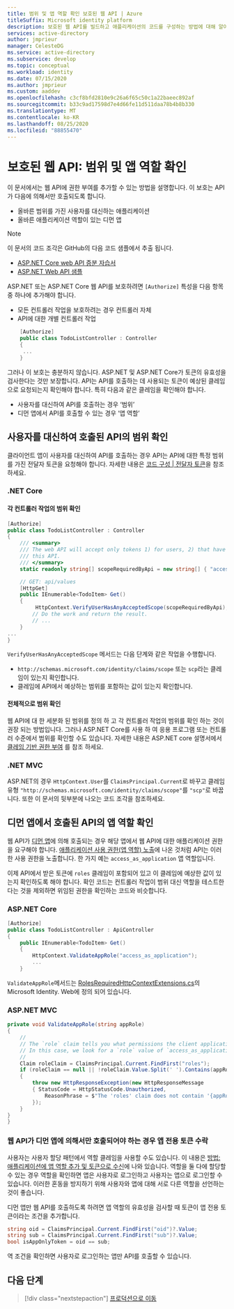 ```yaml
---
title: 범위 및 앱 역할 확인 보호된 웹 API | Azure
titleSuffix: Microsoft identity platform
description: 보호된 웹 API를 빌드하고 애플리케이션의 코드를 구성하는 방법에 대해 알아봅니다.
services: active-directory
author: jmprieur
manager: CelesteDG
ms.service: active-directory
ms.subservice: develop
ms.topic: conceptual
ms.workload: identity
ms.date: 07/15/2020
ms.author: jmprieur
ms.custom: aaddev
ms.openlocfilehash: c3cf8bfd2810e9c26a6f65c50c1a22baeec892af
ms.sourcegitcommit: b33c9ad17598d7e4d66fe11d511daa78b4b8b330
ms.translationtype: MT
ms.contentlocale: ko-KR
ms.lasthandoff: 08/25/2020
ms.locfileid: "88855470"
---
```

# <a name="protected-web-api-verify-scopes-and-app-roles"></a>보호된 웹 API: 범위 및 앱 역할 확인

이 문서에서는 웹 API에 권한 부여를 추가할 수 있는 방법을 설명합니다. 이 보호는 API가 다음에 의해서만 호출되도록 합니다.

- 올바른 범위를 가진 사용자를 대신하는 애플리케이션
- 올바른 애플리케이션 역할이 있는 디먼 앱

> [!NOTE]
> 이 문서의 코드 조각은 GitHub의 다음 코드 샘플에서 추출 됩니다.
>
> - [ASP.NET Core web API 증분 자습서](https://github.com/Azure-Samples/active-directory-dotnet-native-aspnetcore-v2/blob/master/1.%20Desktop%20app%20calls%20Web%20API/TodoListService/Controllers/TodoListController.cs)
> - [ASP.NET Web API 샘플](https://github.com/Azure-Samples/ms-identity-aspnet-webapi-onbehalfof/blob/master/TodoListService/Controllers/TodoListController.cs)

ASP.NET 또는 ASP.NET Core 웹 API를 보호하려면 `[Authorize]` 특성을 다음 항목 중 하나에 추가해야 합니다.

- 모든 컨트롤러 작업을 보호하려는 경우 컨트롤러 자체
- API에 대한 개별 컨트롤러 작업

```csharp
    [Authorize]
    public class TodoListController : Controller
    {
     ...
    }
```

그러나 이 보호는 충분하지 않습니다. ASP.NET 및 ASP.NET Core가 토큰의 유효성을 검사한다는 것만 보장합니다. API는 API를 호출하는 데 사용되는 토큰이 예상된 클레임으로 요청되는지 확인해야 합니다. 특히 다음과 같은 클레임을 확인해야 합니다.

- 사용자를 대신하여 API를 호출하는 경우 ‘범위’
- 디먼 앱에서 API를 호출할 수 있는 경우 ‘앱 역할’

## <a name="verify-scopes-in-apis-called-on-behalf-of-users"></a>사용자를 대신하여 호출된 API의 범위 확인

클라이언트 앱이 사용자를 대신하여 API를 호출하는 경우 API는 API에 대한 특정 범위를 가진 전달자 토큰을 요청해야 합니다. 자세한 내용은 [코드 구성 | 전달자 토큰](scenario-protected-web-api-app-configuration.md#bearer-token)을 참조하세요.

### <a name="net-core"></a>.NET Core

#### <a name="verify-the-scopes-on-each-controller-action"></a>각 컨트롤러 작업의 범위 확인

```csharp
[Authorize]
public class TodoListController : Controller
{
    /// <summary>
    /// The web API will accept only tokens 1) for users, 2) that have the `access_as_user` scope for
    /// this API.
    /// </summary>
    static readonly string[] scopeRequiredByApi = new string[] { "access_as_user" };

    // GET: api/values
    [HttpGet]
    public IEnumerable<TodoItem> Get()
    {
         HttpContext.VerifyUserHasAnyAcceptedScope(scopeRequiredByApi);
        // Do the work and return the result.
        // ...
    }
...
}
```

`VerifyUserHasAnyAcceptedScope` 메서드는 다음 단계와 같은 작업을 수행합니다.

- `http://schemas.microsoft.com/identity/claims/scope` 또는 `scp`라는 클레임이 있는지 확인합니다.
- 클레임에 API에서 예상하는 범위를 포함하는 값이 있는지 확인합니다.


#### <a name="verify-the-scopes-more-globally"></a>전체적으로 범위 확인

웹 API에 대 한 세분화 된 범위를 정의 하 고 각 컨트롤러 작업의 범위를 확인 하는 것이 권장 되는 방법입니다. 그러나 ASP.NET Core를 사용 하 여 응용 프로그램 또는 컨트롤러 수준에서 범위를 확인할 수도 있습니다. 자세한 내용은 ASP.NET core 설명서에서 [클레임 기반 권한 부여](/aspnet/core/security/authorization/claims) 를 참조 하세요.

### <a name="net-mvc"></a>.NET MVC

ASP.NET의 경우 `HttpContext.User`를 `ClaimsPrincipal.Current`로 바꾸고 클레임 유형 `"http://schemas.microsoft.com/identity/claims/scope"`를 `"scp"`로 바꿉니다. 또한 이 문서의 뒷부분에 나오는 코드 조각을 참조하세요.

## <a name="verify-app-roles-in-apis-called-by-daemon-apps"></a>디먼 앱에서 호출된 API의 앱 역할 확인

웹 API가 [디먼 앱](scenario-daemon-overview.md)에 의해 호출되는 경우 해당 앱에서 웹 API에 대한 애플리케이션 권한을 요구해야 합니다. [애플리케이션 사용 권한(앱 역할) 노출](./scenario-protected-web-api-app-registration.md#exposing-application-permissions-app-roles)에 나온 것처럼 API는 이러한 사용 권한을 노출합니다. 한 가지 예는 `access_as_application` 앱 역할입니다.

이제 API에서 받은 토큰에 `roles` 클레임이 포함되어 있고 이 클레임에 예상한 값이 있는지 확인하도록 해야 합니다. 확인 코드는 컨트롤러 작업이 범위 대신 역할을 테스트한다는 것을 제외하면 위임된 권한을 확인하는 코드와 비슷합니다.

### <a name="aspnet-core"></a>ASP.NET Core

```csharp
[Authorize]
public class TodoListController : ApiController
{
    public IEnumerable<TodoItem> Get()
    {
        HttpContext.ValidateAppRole("access_as_application");
        ...
    }
```

`ValidateAppRole`메서드는 [RolesRequiredHttpContextExtensions.cs](https://github.com/AzureAD/microsoft-identity-web/blob/d2ad0f5f830391a34175d48621a2c56011a45082/src/Microsoft.Identity.Web/Resource/RolesRequiredHttpContextExtensions.cs#L28)의 Microsoft Identity. Web에 정의 되어 있습니다.

### <a name="aspnet-mvc"></a>ASP.NET MVC

```csharp
private void ValidateAppRole(string appRole)
{
    //
    // The `role` claim tells you what permissions the client application has in the service.
    // In this case, we look for a `role` value of `access_as_application`.
    //
    Claim roleClaim = ClaimsPrincipal.Current.FindFirst("roles");
    if (roleClaim == null || !roleClaim.Value.Split(' ').Contains(appRole))
    {
        throw new HttpResponseException(new HttpResponseMessage
        { StatusCode = HttpStatusCode.Unauthorized,
            ReasonPhrase = $"The 'roles' claim does not contain '{appRole}' or was not found"
        });
    }
}
}
```

### <a name="accepting-app-only-tokens-if-the-web-api-should-be-called-only-by-daemon-apps"></a>웹 API가 디먼 앱에 의해서만 호출되어야 하는 경우 앱 전용 토큰 수락

사용자는 사용자 할당 패턴에서 역할 클레임을 사용할 수도 있습니다. 이 내용은 [방법: 애플리케이션에 앱 역할 추가 및 토큰으로 수신](howto-add-app-roles-in-azure-ad-apps.md)에 나와 있습니다. 역할을 둘 다에 할당할 수 있는 경우 역할을 확인하면 앱은 사용자로 로그인하고 사용자는 앱으로 로그인할 수 있습니다. 이러한 혼동을 방지하기 위해 사용자와 앱에 대해 서로 다른 역할을 선언하는 것이 좋습니다.

디먼 앱만 웹 API를 호출하도록 하려면 앱 역할의 유효성을 검사할 때 토큰이 앱 전용 토큰이라는 조건을 추가합니다.

```csharp
string oid = ClaimsPrincipal.Current.FindFirst("oid")?.Value;
string sub = ClaimsPrincipal.Current.FindFirst("sub")?.Value;
bool isAppOnlyToken = oid == sub;
```

역 조건을 확인하면 사용자로 로그인하는 앱만 API를 호출할 수 있습니다.

## <a name="next-steps"></a>다음 단계

> [!div class="nextstepaction"]
> [프로덕션으로 이동](scenario-protected-web-api-production.md)